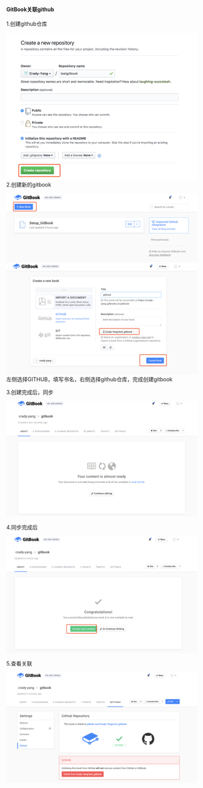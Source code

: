 #### 

#### GitBook关联github

1.创建github仓库

![](/assets/gitbook_1.png)2.创建新的gitbook

![](/assets/gitbook_2.png)![](/assets/gitbook_3.png)左侧选择GITHUB，填写书名，右侧选择github仓库，完成创建gitbook

3.创建完成后，同步

![](/assets/gitbook_4.png)

4.同步完成后

![](/assets/gitbook_5.png)

5.查看关联

![](/assets/gitbook_6.png)




